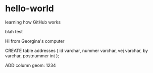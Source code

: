 # hello-world
learning how GitHub works

blah test

Hi from Georgina's computer

CREATE table addresses (
    id varchar,
    nummer varchar,
    vej varchar,
    by varchar,
    postnummer int
    );

ADD column geom: 1234